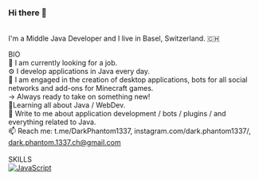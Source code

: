 ### Hi there 👋

<!--
**DarkPhantom1337-Lab/DarkPhantom1337-Lab** is a ✨ _special_ ✨ repository because its `README.md` (this file) appears on your GitHub profile.

Here are some ideas to get you started:

- 🔭 I’m currently working on ...
- 🌱 I’m currently learning ...
- 👯 I’m looking to collaborate on ...
- 🤔 I’m looking for help with ...
- 💬 Ask me about ...
- 📫 How to reach me: ...
- 😄 Pronouns: ...
- ⚡ Fun fact: ...
-->

<br /> I'm a Middle Java Developer and I live in Basel, Switzerland. 🇨🇭

BIO
<br /> 🏢 I am currently looking for a job.
<br /> ⚙️ I develop applications in Java every day.
<br /> 💅 I am engaged in the creation of desktop applications, bots for all social networks and add-ons for Minecraft games. 
<br />     ->  Always ready to take on something new!
<br /> 🌱Learning all about Java / WebDev.
<br /> 💬 Write to me about application development / bots / plugins / and everything related to Java.
<br /> 📫 Reach me: t.me/DarkPhantom1337, instagram.com/dark.phantom1337/, dark.phantom.1337.ch@gmail.com
<br /> 
<br /> SKILLS
<br /> <a target="_blank" rel="noopener noreferrer nofollow" href="https://camo.githubusercontent.com/848defb760c0adff4362c04283f254f633ea8eff177c1640b209429d0e3d7627/68747470733a2f2f696d672e736869656c64732e696f2f62616467652f2d4a6176615363726970742d3333333333333f7374796c653d666c6174266c6f676f3d6a617661736372697074"><img src="https://camo.githubusercontent.com/848defb760c0adff4362c04283f254f633ea8eff177c1640b209429d0e3d7627/68747470733a2f2f696d672e736869656c64732e696f2f62616467652f2d4a6176615363726970742d3333333333333f7374796c653d666c6174266c6f676f3d6a617661736372697074" alt="JavaScript" data-canonical-src="https://img.shields.io/badge/-JavaScript-333333?style=flat&amp;logo=javascript" style="max-width: 100%;"></a>
